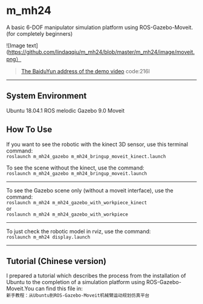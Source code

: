 # m_mh24
A  basic 6-DOF manipulator simulation platform using ROS-Gazebo-Moveit. (for completely beginners)

![Image text](https://github.com/lindaqqiu/m_mh24/blob/master/m_mh24/image/moveit.png）
  
>[The BaiduYun address of the demo video](https://pan.baidu.com/s/1WJx3cYXOpdEbxMX0lzY93A)
>code:216l
---
## System Environment
Ubuntu 18.04.1    ROS melodic    Gazebo 9.0    Moveit
## How To Use
If you want to see the robotic with the kinect 3D sensor, use this terminal command:  
`roslaunch m_mh24_gazebo m_mh24_bringup_moveit_kinect.launch`
 
To see the scene without the kinect, use the command:  
`roslaunch m_mh24_gazebo m_mh24_bringup_moveit.launch`  
  
---
To see the Gazebo scene only (without a moveit interface), use the command:  
`roslaunch m_mh24 m_mh24_gazebo_with_workpiece_kinect`  
or  
`roslaunch m_mh24 m_mh24_gazebo_with_workpiece`  
  
---
To just check the robotic model in rviz, use the command:  
`roslaunch m_mh24 display.launch`  
  
---
## Tutorial (Chinese version)
I prepared a tutorial which describes the process from the installation of Ubuntu to the completion of a simulation platform using ROS-Gazebo-Moveit.You can find this file in:  
`新手教程：从Ubuntu到ROS-Gazebo-Moveit机械臂运动规划仿真平台`  

